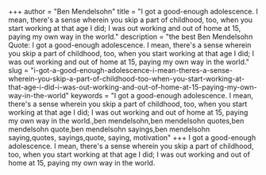 +++
author = "Ben Mendelsohn"
title = "I got a good-enough adolescence. I mean, there's a sense wherein you skip a part of childhood, too, when you start working at that age I did; I was out working and out of home at 15, paying my own way in the world."
description = "the best Ben Mendelsohn Quote: I got a good-enough adolescence. I mean, there's a sense wherein you skip a part of childhood, too, when you start working at that age I did; I was out working and out of home at 15, paying my own way in the world."
slug = "i-got-a-good-enough-adolescence-i-mean-theres-a-sense-wherein-you-skip-a-part-of-childhood-too-when-you-start-working-at-that-age-i-did-i-was-out-working-and-out-of-home-at-15-paying-my-own-way-in-the-world"
keywords = "I got a good-enough adolescence. I mean, there's a sense wherein you skip a part of childhood, too, when you start working at that age I did; I was out working and out of home at 15, paying my own way in the world.,ben mendelsohn,ben mendelsohn quotes,ben mendelsohn quote,ben mendelsohn sayings,ben mendelsohn saying,quotes, sayings,quote, saying, motivation"
+++
I got a good-enough adolescence. I mean, there's a sense wherein you skip a part of childhood, too, when you start working at that age I did; I was out working and out of home at 15, paying my own way in the world.
